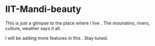 # IIT-Mandi-beauty
This is just a glimpse to the place where I live . The mounatins, rivers, culture, weather says it all.

I will be adding more features in this .
Stay tuned.
